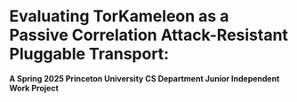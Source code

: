 # Evaluating TorKameleon as a Passive Correlation Attack-Resistant Pluggable Transport:
**A Spring 2025 Princeton University CS Department Junior Independent Work Project**


